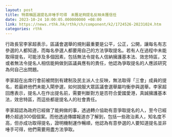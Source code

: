 ```yaml
---
layout: post
title: 特首稱區選提名非唾手可得　未獲足夠提名反映未獲信任
date: 2023-10-24 10:00:05.000000000 +08:00
link: https://news.rthk.hk/rthk/ch/component/k2/1724526-20231024.htm
categories: rthk
---
```


行政長官李家超表示，區議會選舉的規則最重要是公平，公正，公開，讓每名有志參選的人都知道，而每名參選人都要用自己的方法爭取提名。若有人在過程中未能取得提名，可能涉及多個因素，包括無法令提名人信納擁護基本法、效忠特區，又或者無法令提名人相信能夠做到區議員應有的責任，他認為爭取提名的人應該研究為何自己出問題。

李家超在出席行會前被問到有建制及民主派人士反映，無法取得「三會」成員的提名，若最終他們未能入閘參選，如何說服大眾區議會選舉屬均衡參與選舉。李家超回應表示，提名人在作出提名前，需要判斷對方是否符合愛國愛港，真誠擁護基本法，效忠特區，而這些都是提名人的社會責任。

李家超認為政府已經做了能夠做的事，透過轉介協助有意爭取提名的人，至今已經轉介超過300個個案。而他透過傳媒報道亦了解到，包括一些政治素人，知名度不高，但亦成功取得提名，證明機制運作暢順，他認為有意參選的人要知道提名並非唾手可得，他們需要用盡方法爭取。
